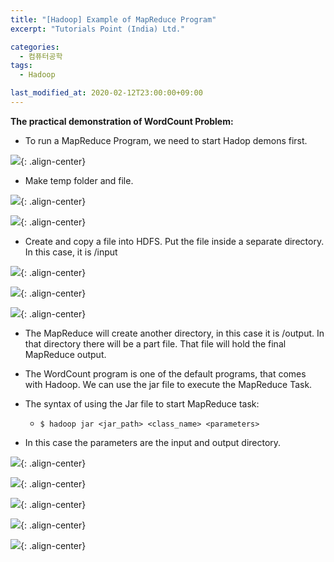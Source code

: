 ```yaml
---
title: "[Hadoop] Example of MapReduce Program"
excerpt: "Tutorials Point (India) Ltd."

categories:
  - 컴퓨터공학
tags:
  - Hadoop

last_modified_at: 2020-02-12T23:00:00+09:00
---  
```


**The practical demonstration of WordCount Problem:**

  - To run a MapReduce Program, we need to start Hadop demons first.  

![](https://eliotjang.github.io/assets/images/hadoop/hadoop-daemons.png){: .align-center}  

  - Make temp folder and file.  


![](https://eliotjang.github.io/assets/images/hadoop/make-folder.png){: .align-center}  

![](https://eliotjang.github.io/assets/images/hadoop/make-file.png){: .align-center}  

  - Create and copy a file into HDFS. Put the file inside a separate directory. In this case, it is /input


![](https://eliotjang.github.io/assets/images/hadoop/make-input.png){: .align-center}  

![](https://eliotjang.github.io/assets/images/hadoop/put-sample-file.png){: .align-center}  

![](https://eliotjang.github.io/assets/images/hadoop/show-hadoop-file.png){: .align-center}  

  - The MapReduce will create another directory, in this case it is /output. In that directory there will be a part file. That file will hold the final MapReduce output.

  - The WordCount program is one of the default programs, that comes with Hadoop. We can use the jar file to execute the MapReduce Task.
  - The syntax of using the Jar file to start MapReduce task:
    - `$ hadoop jar <jar_path> <class_name> <parameters>`  
  - In this case the parameters are the input and output directory.  

![](https://eliotjang.github.io/assets/images/hadoop/show-hadoop-mapreduce-example-jar.png){: .align-center}  

![](https://eliotjang.github.io/assets/images/hadoop/hadoop-wordcount-jar.png){: .align-center}  

![](https://eliotjang.github.io/assets/images/hadoop/show-output-folder.png){: .align-center}  

![](https://eliotjang.github.io/assets/images/hadoop/final-output1.png){: .align-center}  

![](https://eliotjang.github.io/assets/images/hadoop/final-output2.png){: .align-center}  





